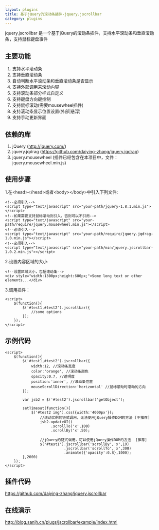 ```yaml
---
layout: plugins
title: 基于jQuery的滚动条插件-jquery.jscrollbar
category: plugins
---
```


jquery.jscrollbar 是一个基于jQuery的滚动条插件，支持水平滚动条和垂直滚动条，支持鼠标键盘事件

## 主要功能
1. 支持水平滚动条
2. 支持垂直滚动条
3. 自动判断水平滚动条和垂直滚动条是否显示
4. 支持外部调用来滚动内容
5. 支持滚动条部分样式自定义
6. 支持键盘方向键控制
7. 支持鼠标滚动(需要mousewheel插件)
8. 支持滚动条显示位置设置(外部|悬浮)
9. 支持手动更新界面

## 依赖的库
1. jQuery (http://jquery.com/)
2. jquery.jqdrag (https://github.com/daiying-zhang/jquery.jqdrag)
3. jquery.mousewheel (插件已经包含在本项目中，文件：jquery.mousewheel.min.js)

## 使用步骤
1.在&lt;head&gt;&lt;/head&gt;或者&lt;body&gt;&lt;/body&gt;中引入下列文件:

    <!--必须引入-->
    <script type="text/javascript" src="your-path/jquery-1.8.1.min.js"></script>
    <!--如果需要支持鼠标滚动则引入，否则可以不引用-->
    <script type="text/javascript" src="your-path/require/jquery.mousewheel.min.js"></script>
    <!--必须引入-->
    <script type="text/javascript" src="your-path/require/jquery.jqdrag-1.0.min.js"></script>
    <!--必须引入-->
    <script type="text/javascript" src="your-path/min/jquery.jscrollbar-1.0.2.min.js"></script>

2.设置内容区域的大小:

    <!--设置区域大小，包括滚动条-->
    <div style="width:1300px;height:600px;">Some long text or other elements...</div>

3.调用插件：
    
    <script>
        $(function(){
            $('#test1,#test2').jscrollbar({
                //some options
            });
        });
    </script>
    
## 示例代码
    <script>
        $(function(){
            $('#test1,#test2').jscrollbar({
                width:12, //滚动条宽度
                color:'orange', //滚动条颜色
                opacity:0.7, //透明度
                position:'inner', //滚动条位置
                mouseScrollDirection:'horizontal' //鼠标滚动时滚动的方向
            });
    
            var jsb2 = $('#test2').jscrollbar('getObject');
    
            setTimeout(function(){
                $('#test2 img').css({width:'4000px'});
                    //滚动实例的链式调用，无法使用jQuery操作DOM的方法 [不推荐]
                    jsb2.updateUI()
                         .scrollTo('x',100)
                         .scrollBy('x',50);
    
                    //jQuery的链式调用，可以使用jQuery操作DOM的方法  [推荐]
                    $('#test1').jscrollbar('scrollBy','x',10)
                               .jscrollbar('scrollTo','x',300)
                               .animate({'opacity':0.8},1000);
            },2000)
        });
    </script>

## 插件代码

<https://github.com/daiying-zhang/jquery.jscrollbar>

## 在线演示

<http://blog.sanjh.cn/plugs/jscrollbar/example/index.html>
